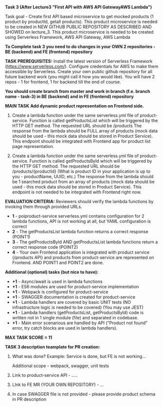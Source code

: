 
**Task 3 (After Lecture3 "First API with AWS API GatewayAWS Lambda")**  

Task goal - Create first API based microservice to get mocked products (1 product by productId, getall products).
This product microservice is needed to be created in NEW GITHUB PUBLIC REPOSITORY AS DESCRIBED AND SHOWED on lecture_3.
This product microservice is needed to be created using Serverless Framework, AWS API Gateway, AWS Lambda


**To Complete task 3 you need to do changes in your OWN 2 repositories - BE (backend) and FE (frontend) repository**


**TASK PREREQUISITES:**
Install the latest version of Serverless Framework (https://www.serverless.com/).
Configure credentials for AWS to make them accessible by Serverless.
Create your own public github repository for all future backend work (you might call it how you would like). You will have 2 repos - 1 for frontend, 1 for backend till the end of course.


**You should create branch from master and work in branch (f.e. branch name - task-3) in BE (backend) and in FE (frontend) repository**

**MAIN TASK**
**Add dynamic product representation on Frontend side.**

1. Create a lambda function under the same serverless.yml file of product-service. Function is called getProductsList which will be triggered by the HTTP GET method.
The requested URL should be /products
The response from the lambda should be FULL array of products (mock data should be used - this mock data should be stored in Product Service).
This endpoint should be integrated with Frontend app for product list page representation.

2. Create a lambda function under the same serverless.yml file of product-service. Function is called getProductsById which will be triggered by the HTTP GET method.
The requested URL should be /products/{productId}   (What is product ID in your application is up to you - productName, UUID, etc.)
The response from the lambda should be 1 searched product from an array of products (mock data should be used - this mock data should be stored in Product Service).
This endpoint is not needed to be integrated with Frontend right now.


**EVALUATION CRITERIA:**
Reviewers should verify the lambda functions by invoking them through provided URLs.

- **1** - poiproduct-service serverless.yml contains configuration for 2 lambda functions, API is not working at all, but YAML configuration is correct
- **2** - The getProductsList lambda function returns a correct response (POINT1)
- **3** - The getProductsById AND getProductsList lambda functions return a correct response code (POINT2)
- **4** - Your own Frontend application is integrated with product service (/products API) and products from product-service are represented on Frontend.  AND POINT1 and POINT2 are done.

**Additional (optional) tasks (but nice to have):**
- **+1** - Async/await is used in lambda functions
- **+1** - ES6 modules are used for product-service implementation
- **+1** - Webpack is configured for product-service
- **+1** - SWAGGER documentation is created for product-service
- **+1** - Lambda handlers are covered by basic UNIT tests (NO infrastructure logic is needed to be covered) (You may use JEST)
- **+1** - Lambda handlers (getProductsList, getProductsById) code is written not in 1 single module (file) and separated in codebase.
- **+1** - Main error scenarious are handled by API ("Product not found" error, try catch blocks are used in lambda handlers).
 

**MAX TASK SCORE = 11**

**TASK 3 description teamplate for PR creation:**

1. What was done? 
   Example:
   Service is done, but FE is not working...
   
   Additional scope - webpack, swagger, unit tests
2. Link to product-service API - .....
3. LInk to FE MR (YOUR OWN REPOSITORY) - ...

4. In case SWAGGER file is not provided - please provide product schema in PR description

